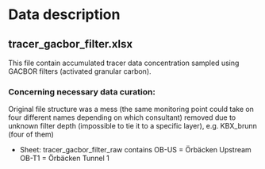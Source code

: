 # Data description


## tracer_gacbor_filter.xlsx
This file contain accumulated tracer data concentration sampled using GACBOR filters (activated granular carbon).

### Concerning necessary data curation:
Original file structure was a mess (the same monitoring point could take on four different names depending on which consultant)
removed due to unknown filter depth (impossible to tie it to a specific layer), e.g. KBX_brunn (four of them)

- Sheet: tracer_gacbor_filter_raw contains 
OB-US = Örbäcken Upstream
OB-T1 = Örbäcken Tunnel 1